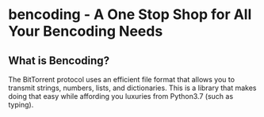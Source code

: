 # bencoding - A One Stop Shop for All Your Bencoding Needs

## What is Bencoding?

The BitTorrent protocol uses an efficient file format that allows you to 
transmit strings, numbers, lists, and dictionaries. This is a library
that makes doing that easy while affording you luxuries from Python3.7
(such as typing).

